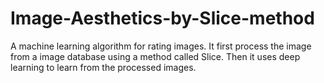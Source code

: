# Image-Aesthetics-by-Slice-method
A machine learning algorithm for rating images. 
It first process the image from a image database using a method called Slice. 
Then it uses deep learning to learn from the processed images. 
